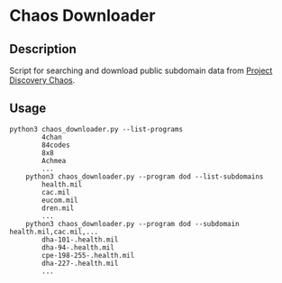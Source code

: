 # Chaos Downloader
## Description
Script for searching and download public subdomain data from [Project Discovery Chaos](https://chaos.projectdiscovery.io/#/).

## Usage

```
python3 chaos_downloader.py --list-programs
        4chan
        84codes
        8x8
        Achmea
        ...
    python3 chaos_downloader.py --program dod --list-subdomains
        health.mil
        cac.mil
        eucom.mil
        dren.mil
        ...
    python3 chaos_downloader.py --program dod --subdomain health.mil,cac.mil,...
        dha-101-.health.mil
        dha-94-.health.mil
        cpe-198-255-.health.mil
        dha-227-.health.mil
        ...
```
